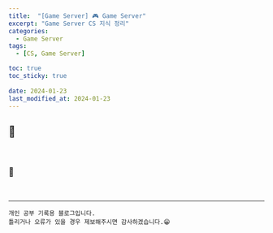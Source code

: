 ```yaml
---
title:  "[Game Server] 🎮 Game Server"
excerpt: "Game Server CS 지식 정리"
categories:
  - Game Server
tags:
  - [CS, Game Server]

toc: true
toc_sticky: true
 
date: 2024-01-23
last_modified_at: 2024-01-23
---
```


## 📖 



<br>

### 🍄 



<br>

***
    개인 공부 기록용 블로그입니다.
    틀리거나 오류가 있을 경우 제보해주시면 감사하겠습니다.😁